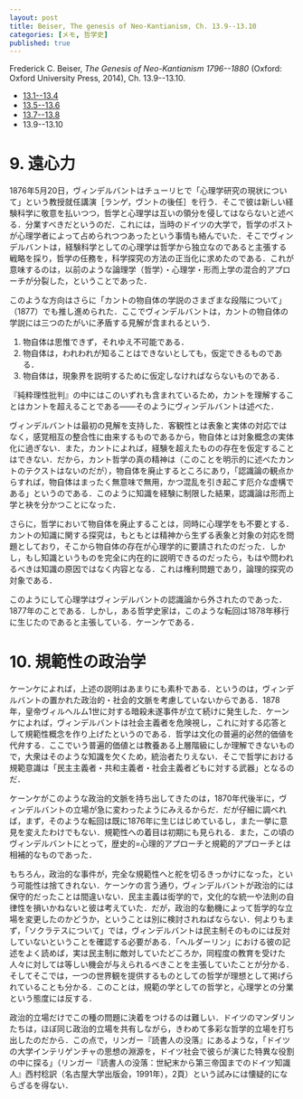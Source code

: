 ```yaml
---
layout: post
title: Beiser, The genesis of Neo-Kantianism, Ch. 13.9--13.10
categories: [メモ, 哲学史]
published: true
---
```


Frederick C. Beiser, _The Genesis of Neo-Kantianism 1796--1880_ (Oxford: Oxford University Press, 2014), Ch. 13.9--13.10.

* [13.1--13.4](http://hinaba.org/mikro-und-makro/2017/05/06/01.html)
* [13.5--13.6](http://hinaba.org/mikro-und-makro/2017/05/10/01.html)
* [13.7--13.8](http://hinaba.org/mikro-und-makro/2017/05/21/01.html)
* 13.9--13.10

# 9. 遠心力

1876年5月20日，ヴィンデルバントはチューリヒで「心理学研究の現状について」という教授就任講演［ランゲ，ヴントの後任］を行う．そこで彼は新しい経験科学に敬意を払いつつ，哲学と心理学は互いの領分を侵してはならないと述べる．分業すべきだというのだ．これには，当時のドイツの大学で，哲学のポストが心理学者によって占められつつあったという事情も絡んでいた．そこでヴィンデルバントは，経験科学としての心理学は哲学から独立なのであると主張する戦略を採り，哲学の任務を，科学探究の方法の正当化に求めたのである．これが意味するのは，以前のような論理学（哲学）・心理学・形而上学の混合的アプローチが分裂した，ということであった．

このような方向はさらに「カントの物自体の学説のさまざまな段階について」（1877）でも推し進められた．ここでヴィンデルバントは，カントの物自体の学説には三つのたがいに矛盾する見解が含まれるという．

1. 物自体は思惟できず，それゆえ不可能である．
2. 物自体は，われわれが知ることはできないとしても，仮定できるものである．
3. 物自体は，現象界を説明するために仮定しなければならないものである．

『純粋理性批判』の中にはこのいずれも含まれているため，カントを理解することはカントを超えることである——そのようにヴィンデルバントは述べた．

ヴィンデルバントは最初の見解を支持した．客観性とは表象と実体の対応ではなく，感覚相互の整合性に由来するものであるから，物自体とは対象概念の実体化に過ぎない．また，カントによれば，経験を超えたものの存在を仮定することはできない．だから，カント哲学の真の精神は（このことを明示的に述べたカントのテクストはないのだが），物自体を廃止するところにあり，「認識論の観点からすれば，物自体はまったく無意味で無用，かつ混乱を引き起こす厄介な虚構である」というのである．このように知識を経験に制限した結果，認識論は形而上学と袂を分かつことになった．

さらに，哲学において物自体を廃止することは，同時に心理学をも不要とする．カントの知識に関する探究は，もともとは精神から生ずる表象と対象の対応を問題としており，そこから物自体の存在が心理学的に要請されたのだった．しかし，もし知識というものを完全に内在的に説明できるのだったら，もはや問われるべきは知識の原因ではなく内容となる．これは権利問題であり，論理的探究の対象である．

このようにして心理学はヴィンデルバントの認識論から外されたのであった．1877年のことである．しかし，ある哲学史家は，このような転回は1878年移行に生じたのであると主張している．ケーンケである．

# 10. 規範性の政治学

ケーンケによれば，上述の説明はあまりにも素朴である．というのは，ヴィンデルバントの置かれた政治的・社会的文脈を考慮していないからである．1878年，皇帝ヴィルヘルム1世に対する暗殺未遂事件が立て続けに発生した．ケーンケによれば，ヴィンデルバントは社会主義者を危険視し，これに対する応答として規範性概念を作り上げたというのである．哲学は文化の普遍的必然的価値を代弁する．ここでいう普遍的価値とは教養ある上層階級にしか理解できないもので，大衆はそのような知識を欠くため，統治者たりえない．そこで哲学における規範意識は「民主主義者・共和主義者・社会主義者どもに対する武器」となるのだ．

ケーンケがこのような政治的文脈を持ち出してきたのは，1870年代後半に，ヴィンデルバントの立場が急に変わったようにみえるからだ．だが仔細に調べれば，まず，そのような転回は既に1876年に生じはじめているし，また一挙に意見を変えたわけでもない．規範性への着目は初期にも見られる．また，この頃のヴィンデルバントにとって，歴史的=心理的アプローチと規範的アプローチとは相補的なものであった．

もちろん，政治的な事件が，完全な規範性へと舵を切るきっかけになった，という可能性は捨てきれない．ケーンケの言う通り，ヴィンデルバントが政治的には保守的だったことは間違いない．民主主義は衒学的で，文化的な統一や法則の自律性を損いかねないと彼は考えていた．だが，政治的な動機によって哲学的な立場を変更したのかどうか，ということは別に検討されねばならない．何よりもまず，「ソクラテスについて」では，ヴィンデルバントは民主制そのものには反対していないということを確認する必要がある．「ヘルダーリン」における彼の記述をよく読めば，実は民主制に敵対していたどころか，同程度の教育を受けた人々に対しては等しい機会が与えられるべきことを主張していたことが分かる．そしてそこでは，一つの世界観を提供するものとしての哲学が理想として掲げられていることも分かる．このことは，規範の学としての哲学と，心理学との分業という態度には反する．

政治的立場だけでこの種の問題に決着をつけるのは難しい．ドイツのマンダリンたちは，ほぼ同じ政治的立場を共有しながら，きわめて多彩な哲学的立場を打ち出したのだから．この点で，リンガー『読書人の没落』にあるような，「ドイツの大学インテリゲンチャの思想の淵源を，ドイツ社会で彼らが演じた特異な役割の中に探る」（リンガー『読書人の没落：世紀末から第三帝国までのドイツ知識人』西村稔訳（名古屋大学出版会，1991年），2頁）という試みには懐疑的にならざるを得ない．

